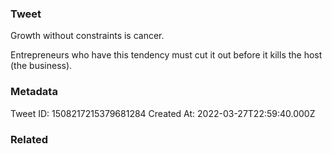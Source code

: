 ### Tweet
Growth without constraints is cancer. 

Entrepreneurs who have this tendency must cut it out before it kills the host (the business).

### Metadata
Tweet ID: 1508217215379681284
Created At: 2022-03-27T22:59:40.000Z

### Related

